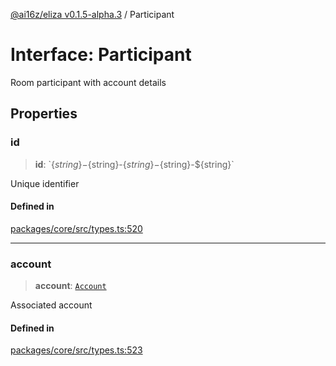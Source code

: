 [@ai16z/eliza v0.1.5-alpha.3](../index.md) / Participant

# Interface: Participant

Room participant with account details

## Properties

### id

> **id**: \`$\{string\}-$\{string\}-$\{string\}-$\{string\}-$\{string\}\`

Unique identifier

#### Defined in

[packages/core/src/types.ts:520](https://github.com/dorianjanezic/eliza/blob/main/packages/core/src/types.ts#L520)

***

### account

> **account**: [`Account`](Account.md)

Associated account

#### Defined in

[packages/core/src/types.ts:523](https://github.com/dorianjanezic/eliza/blob/main/packages/core/src/types.ts#L523)

